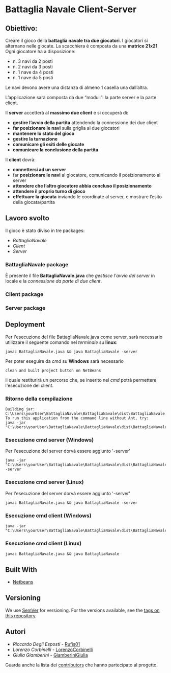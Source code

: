 # Battaglia Navale Client-Server

## Obiettivo:
Creare il gioco della **battaglia navale tra due giocatori**. 
I giocatori si alternano nelle giocate. 
La scacchiera è composta da una **matrice 21x21**
Ogni giocatore ha a disposizione:
- n. 3 navi da 2 posti
- n. 2 navi da 3 posti
- n. 1 nave da 4 posti
- n. 1 nave da 5 posti

Le navi devono avere una distanza di almeno 1 casella una dall’altra.

L’applicazione sarà composta da due “moduli”: la parte server e la parte client.

Il **server** accetterà al **massimo due client** e si occuperà di:
- **gestire l’avvio della partita** attendendo la connessione dei due client
- **far posizionare le navi** sulla griglia ai due giocatori
- **mantenere lo stato del gioco**
- **gestire la turnazione**
- **comunicare gli esiti delle giocate**
- **comunicare la conclusione della partita**

Il **client** dovrà:
- **connettersi ad un server**
- far **posizionare le navi** al giocatore, comunicando il posizionamento al server
- **attendere che l’altro giocatore abbia concluso il posizionamento**
- **attendere il proprio turno di gioco**
- **effettuare la giocata** inviando le coordinate al server, e mostrare l’esito della giocata/partita
 
## Lavoro svolto

Il gioco è stato diviso in tre packages: 
- *BattagliaNavale*
- *Client*
- *Server*

### BattagliaNavale package

È presente il file **BattagliaNavale.java** che *gestisce l'avvio del server* in locale e la *connessione da parte di due client*. 

### Client package

### Server package

##

## Deployment

Per l'esecuzione del file BattagliaNavale.java come server, sarà necessario utilizzare il seguente comando nel *terminale* su **linux**: 
```
javac BattagliaNavale.java && java BattagliaNavale -server
```
Per poter eseguire da *cmd* su **Windows** sarà necessario 
```
clean and built project button on NetBeans
```
il quale restiturirà un percorso che, se inserito nel *cmd* potrà permettere l'esecuzione del client. 

### Ritorno della compilazione
```
Building jar: C:\Users\yourUser\BattagliaNavale\BattagliaNavale\dist\BattagliaNavale.jar
To run this application from the command line without Ant, try:
java -jar "C:\Users\yourUser\BattagliaNavale\BattagliaNavale\dist\BattagliaNavale.jar"
```
### Esecuzione cmd server (Windows)
Per l'esecuzione del server dorvà essere aggiunto '-server'
```
java -jar "C:\Users\yourUser\BattagliaNavale\BattagliaNavale\dist\BattagliaNavale.jar" -server
```
### Esecuzione cmd server (Linux)
Per l'esecuzione del server dorvà essere aggiunto '-server'
```
javac BattagliaNavale.java && java BattagliaNavale -server
```
### Esecuzione cmd client (Windows)
```
java -jar "C:\Users\yourUser\BattagliaNavale\BattagliaNavale\dist\BattagliaNavale.jar"
```
### Esecuzione cmd client (Linux)
```
javac BattagliaNavale.java && java BattagliaNavale
```
## Built With

* [Netbeans](https://netbeans.apache.org/download/)

## Versioning

We use [SemVer](http://semver.org/) for versioning. For the versions available, see the [tags on this repository](https://github.com/your/project/tags). 

## Autori

* *Riccardo Degli Esposti* - [Rufis01](https://github.com/Rufis01)
* *Lorenzo Corbinelli* - [LorenzoCorbinelli](https://github.com/LorenzoCorbinelli)
* *Giulia Giamberini* - [GiamberiniGiulia](https://github.com/giamberinigiulia)

Guarda anche la lista dei [contributors](https://github.com/LorenzoCorbinelli/BattagliaNavale/contributors) che hanno partecipato al progetto.
